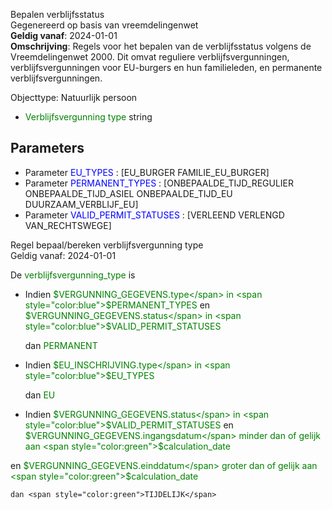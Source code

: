 Bepalen verblijfsstatus \
Gegenereerd op basis van vreemdelingenwet \
**Geldig vanaf**: 2024-01-01 \
**Omschrijving**: Regels voor het bepalen van de verblijfsstatus volgens de Vreemdelingenwet 2000. Dit omvat reguliere verblijfsvergunningen, verblijfsvergunningen voor EU-burgers en hun familieleden, en permanente verblijfsvergunningen.


Objecttype: Natuurlijk persoon
- <span style="color:green">Verblijfsvergunning type</span> string

## Parameters ##
- Parameter <span style="color:blue">EU_TYPES</span> : [EU_BURGER FAMILIE_EU_BURGER]
- Parameter <span style="color:blue">PERMANENT_TYPES</span> : [ONBEPAALDE_TIJD_REGULIER ONBEPAALDE_TIJD_ASIEL ONBEPAALDE_TIJD_EU DUURZAAM_VERBLIJF_EU]
- Parameter <span style="color:blue">VALID_PERMIT_STATUSES</span> : [VERLEEND VERLENGD VAN_RECHTSWEGE]


Regel bepaal/bereken verblijfsvergunning type \
Geldig vanaf: 2024-01-01

De <span style="color: green">verblijfsvergunning_type</span> is

  - Indien <span style="color:green">$VERGUNNING_GEGEVENS.type</span> in
  		<span style="color:blue">$PERMANENT_TYPES</span>
   en <span style="color:green">$VERGUNNING_GEGEVENS.status</span> in
  		<span style="color:blue">$VALID_PERMIT_STATUSES</span>



    dan <span style="color:green">PERMANENT</span>


  - Indien <span style="color:green">$EU_INSCHRIJVING.type</span> in
  		<span style="color:blue">$EU_TYPES</span>

    dan <span style="color:green">EU</span>


  - Indien <span style="color:green">$VERGUNNING_GEGEVENS.status</span> in
  		<span style="color:blue">$VALID_PERMIT_STATUSES</span>
   en <span style="color:green">$VERGUNNING_GEGEVENS.ingangsdatum</span> minder dan of gelijk aan <span style="color:green">$calculation_date</span>

   en <span style="color:green">$VERGUNNING_GEGEVENS.einddatum</span> groter dan of gelijk aan <span style="color:green">$calculation_date</span>




    dan <span style="color:green">TIJDELIJK</span>



